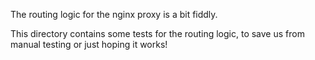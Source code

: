 The routing logic for the nginx proxy is a bit fiddly.

This directory contains some tests for the routing logic, to save us from manual testing or just hoping it works!
